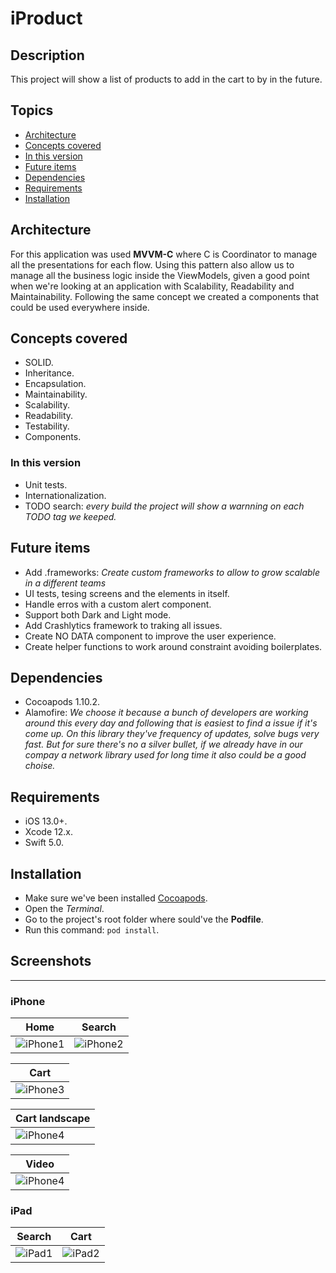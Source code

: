 # iProduct

## Description
This project will show a list of products to add in the cart to by in the future.

## Topics
* [Architecture](#architecture)
* [Concepts covered](#concepts_covered)
* [In this version](#in_this_version)
* [Future items](#future_items)
* [Dependencies](#dependencies)
* [Requirements](#requirements)
* [Installation](#installation)

## Architecture
For this application was used **MVVM-C** where C is Coordinator to manage all the presentations for each flow.
Using this pattern also allow us to manage all the business logic inside the ViewModels, given a good point when we're looking at an application with Scalability, Readability and Maintainability.
Following the same concept we created a components that could be used everywhere inside.

## Concepts covered
* SOLID.
* Inheritance.
* Encapsulation.
* Maintainability.
* Scalability.
* Readability.
* Testability.
* Components.

### In this version
* Unit tests.
* Internationalization.
* TODO search: *every build the project will show a warnning on each TODO tag we keeped.*

## Future items
* Add .frameworks: *Create custom frameworks  to allow to grow scalable in a different teams*
* UI tests, tesing screens and the elements in itself.
* Handle erros with a custom alert component.
* Support both Dark and Light mode.
* Add Crashlytics framework to traking all issues.
* Create NO DATA component to improve the user experience.
* Create helper functions to work around constraint avoiding boilerplates.

## Dependencies
* Cocoapods 1.10.2.
* Alamofire: *We choose it because a bunch of developers are working around this every day and following that is easiest to find a issue if it's come up. On this library they've frequency of updates, solve bugs very fast. But for sure there's no a silver bullet, if we already have in our compay a network library used for long time it also could be a good choise.*

## Requirements
* iOS 13.0+.
* Xcode 12.x.
* Swift 5.0.

## Installation
* Make sure we've been installed [Cocoapods](https://guides.cocoapods.org/using/getting-started.html).
* Open the *Terminal*.
* Go to the project's root folder where sould've the **Podfile**.
* Run this command: ```pod install```.


## Screenshots
------------

### iPhone

| Home  | Search |
| ------------- | ------------- |
| ![iPhone1](/screenshots/iphone/img1.png?raw=true) | ![iPhone2](/screenshots/iphone/img2.png?raw=true) |


| Cart  |
| ------------- |
| ![iPhone3](/screenshots/iphone/img3.png?raw=true) |

| Cart landscape |
| ------------- |
| ![iPhone4](/screenshots/iphone/img4.png?raw=true) |

| Video |
| ------------- |
| ![iPhone4](/screenshots/iphone/movie..gif?raw=true) |


### iPad

| Search | Cart |
| ------------- | ------------- |
| ![iPad1](/screenshots/ipad/img1.png?raw=true) | ![iPad2](/screenshots/ipad/img1.png?raw=true) |
